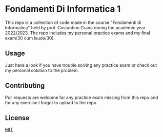 # Fondamenti Di Informatica 1

This repo is a collection of code made in the course "Fondamenti di Informatica" held by prof. Costantino Grana during the academic year 2022/2023. The repo includes my personal practice exams and my final exam(30 cum laude/30).

## Usage

Just have a look if you have trouble solving any practice exam or check out my personal solution to the problem.

## Contributing

Pull requests are welcome for any practice exam missing from this repo and for any exercise I forgot to upload to the repo.

## License

[MIT](https://choosealicense.com/licenses/mit/)
